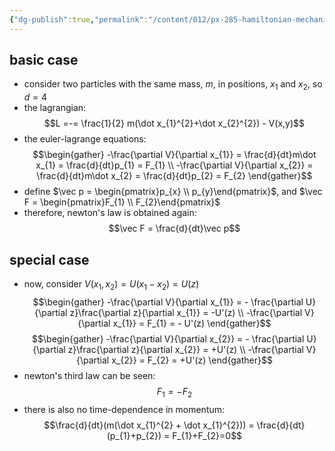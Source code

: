 ```yaml
---
{"dg-publish":true,"permalink":"/content/012/px-285-hamiltonian-mechanics-and-fluid-dynamics/term-1-hamiltonian-mechanics/c-calculus-of-variations/px-285-c6c-two-particles-in-1-d/","noteIcon":"1","created":"2025-08-27T13:14:16.125+01:00","updated":"2024-11-26T13:00:25.000+00:00"}
---
```


## basic case
- consider two particles with the same mass, $m$, in positions, $x_{1}$ and $x_{2}$, so $d=4$
- the lagrangian: 
$$L =-= \frac{1}{2} m(\dot x_{1}^{2}+\dot x_{2}^{2}) - V(x,y)$$
- the euler-lagrange equations: 
$$\begin{gather}
	-\frac{\partial V}{\partial x_{1}} = \frac{d}{dt}m\dot x_{1} = \frac{d}{dt}p_{1} = F_{1} \\
	-\frac{\partial V}{\partial x_{2}} = \frac{d}{dt}m\dot x_{2} = \frac{d}{dt}p_{2} = F_{2}
\end{gather}$$
- define $\vec p = \begin{pmatrix}p_{x} \\ p_{y}\end{pmatrix}$, and $\vec F = \begin{pmatrix}F_{1} \\ F_{2}\end{pmatrix}$
- therefore, newton's law is obtained again: 
$$\vec F = \frac{d}{dt}\vec p$$
## special case
- now, consider $V(x_{1}, x_{2}) = U(x_{1}-x_{2}) = U(z)$
$$\begin{gather}
-\frac{\partial V}{\partial x_{1}} = - \frac{\partial U}{\partial z}\frac{\partial z}{\partial x_{1}} = -U'(z) \\
-\frac{\partial V}{\partial x_{1}} = F_{1} = - U'(z)
\end{gather}$$
$$\begin{gather}
-\frac{\partial V}{\partial x_{2}} = - \frac{\partial U}{\partial z}\frac{\partial z}{\partial x_{2}} = +U'(z) \\ 
-\frac{\partial V}{\partial x_{2}} = F_{2} = +U'(z)
\end{gather}$$
- newton's third law can be seen: 
$$F_{1}= - F_{2}$$
- there is also no time-dependence in momentum: 
$$\frac{d}{dt}(m(\dot x_{1}^{2} + \dot x_{1}^{2})) = \frac{d}{dt}(p_{1}+p_{2}) = F_{1}+F_{2}=0$$

